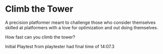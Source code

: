 # Climb the Tower

A precision platformer meant to challenge those who consider themselves skilled at platformers
with a love for optimization and out doing themselves.

How fast can you climb the tower?

Initial Playtest from playtester had final time of 14:07.3

